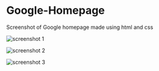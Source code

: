 # Google-Homepage
Screenshot of Google homepage made using html and css

![screenshot 1](https://user-images.githubusercontent.com/26346816/27441241-9476d766-578a-11e7-8441-99f434543d09.png)

![screenshot 2](https://user-images.githubusercontent.com/26346816/27441334-d82e10e6-578a-11e7-99d8-83f6770a3542.png)

![screenshot 3](https://user-images.githubusercontent.com/26346816/27441382-004f5b34-578b-11e7-9bbb-e416845b6f3d.png)
